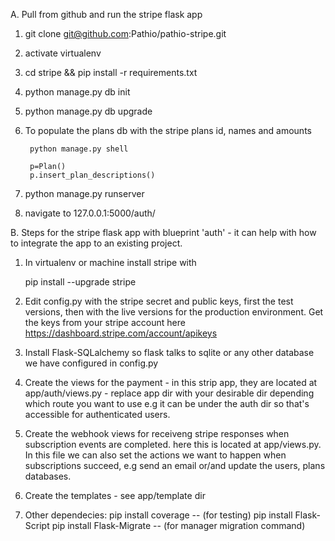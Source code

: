 A. Pull from github and run the stripe flask app

1. git clone git@github.com:Pathio/pathio-stripe.git
2. activate virtualenv
3. cd stripe && pip install -r requirements.txt
4. python manage.py db init
5. python manage.py db upgrade
6. To populate the plans db with the stripe plans id, names and amounts
   
		python manage.py shell

   		p=Plan()
   		p.insert_plan_descriptions()  
7. python manage.py runserver
8. navigate to 127.0.0.1:5000/auth/

B. Steps for the stripe flask app with blueprint 'auth' - it can help with how to integrate the app to an existing project.

1. In virtualenv or machine install stripe with

	pip install --upgrade stripe

2. Edit config.py with the stripe secret and public keys, first the test versions, then with the live versions for the production environment. Get the keys from your stripe account here
	https://dashboard.stripe.com/account/apikeys

3. Install Flask-SQLalchemy so flask talks to sqlite or any other database we have configured in config.py

4. Create the views for the payment - in this strip app, they are located at app/auth/views.py - replace app dir with your desirable dir depending which route you want to use e.g it can be under the auth dir so that's accessible for authenticated users.

5. Create the webhook views for receiveng stripe responses when subscription events are completed. here this is located at app/views.py. In this file we can also set the actions we want to happen when subscriptions succeed, e.g send an email or/and update the users, plans databases.

6. Create the templates - see app/template dir

6. Other dependecies:
  pip install coverage -- (for testing)
  pip install Flask-Script
  pip install Flask-Migrate -- (for manager migration command)
